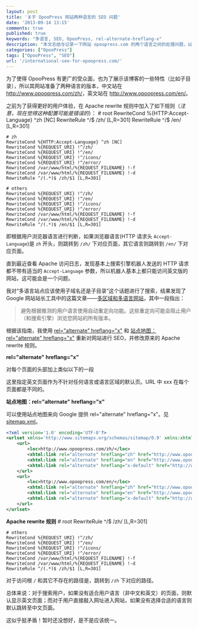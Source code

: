 ```yaml
---
layout: post
title: '关于 OpooPress 网站两种语言的 SEO 问题'
date: '2013-09-14 13:15'
comments: true
published: true
keywords: "多语言, SEO, OpooPress, rel-alternate-hreflang-x"
description: "本文总结与记录一下网站 opoopress.com 的两个语言之间的处理问题，以及在提高用户体验和 SEO 方面努力。"
categories: ["OpooPress"]
tags: ["OpooPress", "SEO"]
url: '/international-seo-for-opoopress.com/'
---
```


为了使得 OpooPress 有更广的受众面，也为了展示该博客的一些特性（比如子目录），所以其网站准备了两种语言的版本，中文站在 <http://www.opoopress.com/zh/>，英文站在 <http://www.opoopress.com/en/>。 
<!--more-->

之前为了获得更好的用户体验，在 Apache rewrite 规则中加入了如下规则（*注意，现在觉得这种配置可能是错误的*）：
	# root
	RewriteCond %{HTTP:Accept-Language} ^zh [NC]
	RewriteRule ^/$ /zh/ [L,R=301]
	RewriteRule ^/$ /en/ [L,R=301]

	# zh
	RewriteCond %{HTTP:Accept-Language} ^zh [NC]
	RewriteCond %{REQUEST_URI} !^/zh/
	RewriteCond %{REQUEST_URI} !^/en/
	RewriteCond %{REQUEST_URI} !^/icons/
	RewriteCond %{REQUEST_URI} !^/error/
	RewriteCond /var/www/html/%{REQUEST_FILENAME} !-f
	RewriteCond /var/www/html/%{REQUEST_FILENAME} !-d
	RewriteRule ^/(.*)$ /zh/$1 [L,R=301]

	# others
	RewriteCond %{REQUEST_URI} !^/zh/
	RewriteCond %{REQUEST_URI} !^/en/
	RewriteCond %{REQUEST_URI} !^/icons/
	RewriteCond %{REQUEST_URI} !^/error/
	RewriteCond /var/www/html/%{REQUEST_FILENAME} !-f
	RewriteCond /var/www/html/%{REQUEST_FILENAME} !-d
	RewriteRule ^/(.*)$ /en/$1 [L,R=301]

即根据用户浏览器语言进行判断，如果浏览器语言(HTTP 请求头 `Accept-Language`)是 `zh` 开头，则跳转到 `/zh/` 下对应页面，其它语言则跳转到 `/en/` 下对应页面。

直到最近查看 Apache 访问日志，发现基本上搜索引擎机器人发送的 HTTP 请求都不带有适当的 `Accept-Language` 参数，所以机器人基本上都只能访问英文版的网站，这可能会是一个问题。

我对“多语言站点应该使用子域名还是子目录”这个话题进行了搜索，结果发现了 Google 网站站长工具中的这篇文章——[多区域和多语言网站](https://support.google.com/webmasters/answer/182192?hl=zh-Hans)，其中一段指出：

> 避免根据推测的用户语言使用自动重定向功能。这些重定向可能会阻止用户（和搜索引擎）浏览您网站的所有版本。

根据该指南，我使用 [rel="alternate" hreflang="x"](https://support.google.com/webmasters/answer/189077) 和 [站点地图：rel="alternate" hreflang="x"](https://support.google.com/webmasters/answer/2620865) 重新对网站进行 SEO，并修改原来的 Apache rewrite 规则。

**rel="alternate" hreflang="x"**

对每个页面的头部加上类似以下的一段
	<link href="/zh/xxx/" rel="alternate" hreflang="zh">
	<link href="/en/xxx/" rel="alternate" hreflang="en">
	<link href="/en/xxx/" rel="alternate" hreflang="x-default">

这里指定英文页面作为不针对任何语言或语言区域的默认页。URL 中 xxx 在每个页面都是不同的。


**站点地图：rel="alternate" hreflang="x"**

可以使用站点地图来向 Google 提供 rel="alternate" hreflang="x"。见 [sitemap.xml](http://www.opoopress.com/sitemap.xml)。
```xml
<?xml version='1.0' encoding='UTF-8'?>
<urlset xmlns='http://www.sitemaps.org/schemas/sitemap/0.9' xmlns:xhtml="http://www.w3.org/1999/xhtml">
	<url>
	    <loc>http://www.opoopress.com/zh/</loc>
		<xhtml:link rel="alternate" hreflang="zh" href="http://www.opoopress.com/zh/"/>
		<xhtml:link rel="alternate" hreflang="en" href="http://www.opoopress.com/en/"/>
		<xhtml:link rel="alternate" hreflang="x-default" href="http://www.opoopress.com/en/"/>
    </url>
    <url>
	    <loc>http://www.opoopress.com/en/</loc>
		<xhtml:link rel="alternate" hreflang="zh" href="http://www.opoopress.com/zh/"/>
		<xhtml:link rel="alternate" hreflang="en" href="http://www.opoopress.com/en/"/>
		<xhtml:link rel="alternate" hreflang="x-default" href="http://www.opoopress.com/en/"/>
    </url>
</urlset>

```

**Apache rewrite 规则**
	# root
	RewriteRule ^/$ /zh/ [L,R=301]

	# others
	RewriteCond %{REQUEST_URI} !^/zh/
	RewriteCond %{REQUEST_URI} !^/en/
	RewriteCond %{REQUEST_URI} !^/icons/
	RewriteCond %{REQUEST_URI} !^/error/
	RewriteCond /var/www/html/%{REQUEST_FILENAME} !-f
	RewriteCond /var/www/html/%{REQUEST_FILENAME} !-d
	RewriteRule ^/(.*)$ /zh/$1 [L,R=301]

对于访问根 `/` 和其它不存在的路径是，跳转到 `/zh` 下对应的路径。

总体来说：对于搜索用户，如果没有适合用户语言（非中文和英文）的页面，则默认显示英文页面；而对于用户直接敲入网址进入网站，如果没有选择合适的语言则默认跳转至中文页面。

这似乎挺矛盾！暂时还没想好，是不是应该统一。


